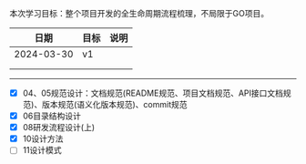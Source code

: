 本次学习目标：整个项目开发的全生命周期流程梳理，不局限于GO项目。


| 日期       | 目标 | 说明 |
| ---------- | ---- | ---- |
| 2024-03-30 | v1   |      |
|            |      |      |
|            |      |      |

---

- [X] 04、05规范设计：文档规范(README规范、项目文档规范、API接口文档规范)、版本规范(语义化版本规范)、commit规范
- [X] 06目录结构设计
- [X] 08研发流程设计(上)
- [X] 10设计方法
- [ ] 11设计模式
